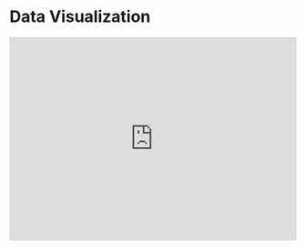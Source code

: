 # Data Visualization

<iframe title="1996~2023 DH Tools " aria-label="Interactive area chart" id="datawrapper-chart-NMdoh" src="https://datawrapper.dwcdn.net/NMdoh/1/" scrolling="no" frameborder="0" style="width: 0; min-width: 100% !important; border: none;" height="358" data-external="1"></iframe>
<https://datawrapper.dwcdn.net/NMdoh/1/>